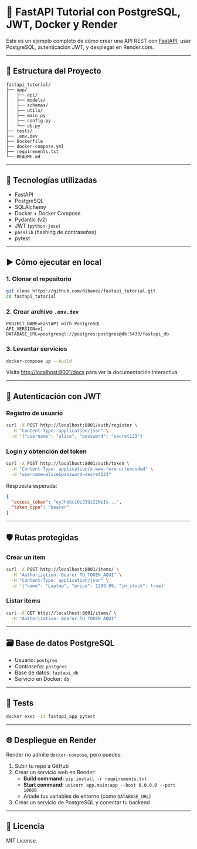 # 🚀 FastAPI Tutorial con PostgreSQL, JWT, Docker y Render

Este es un ejemplo completo de cómo crear una API REST con [FastAPI](https://fastapi.tiangolo.com/), usar PostgreSQL, autenticación JWT, y desplegar en Render.com.

---

## 🧱 Estructura del Proyecto

```
fastapi_tutorial/
├── app/
│   ├── api/
│   ├── models/
│   ├── schemas/
│   ├── utils/
│   ├── main.py
│   ├── config.py
│   └── db.py
├── tests/
├── .env.dev
├── Dockerfile
├── docker-compose.yml
├── requirements.txt
└── README.md
```

---

## 🧪 Tecnologías utilizadas

- FastAPI
- PostgreSQL
- SQLAlchemy
- Docker + Docker Compose
- Pydantic (v2)
- JWT (`python-jose`)
- `passlib` (hashing de contraseñas)
- pytest

---

## ▶️ Cómo ejecutar en local

### 1. Clonar el repositorio

```bash
git clone https://github.com/dibanez/fastapi_tutorial.git
cd fastapi_tutorial
```

### 2. Crear archivo `.env.dev`

```env
PROJECT_NAME=FastAPI with PostgreSQL
API_VERSION=v1
DATABASE_URL=postgresql://postgres:postgres@db:5433/fastapi_db
```

### 3. Levantar servicios

```bash
docker-compose up --build
```

Visita [http://localhost:8001/docs](http://localhost:8001/docs) para ver la documentación interactiva.

---

## 👤 Autenticación con JWT

### Registro de usuario

```bash
curl -X POST http://localhost:8001/auth/register \
  -H "Content-Type: application/json" \
  -d '{"username": "alice", "password": "secret123"}'
```

### Login y obtención del token

```bash
curl -X POST http://localhost:8001/auth/token \
  -H "Content-Type: application/x-www-form-urlencoded" \
  -d "username=alice&password=secret123"
```

Respuesta esperada:
```json
{
  "access_token": "eyJhbGciOiJIUzI1NiIs...",
  "token_type": "bearer"
}
```

---

## 🛡 Rutas protegidas

### Crear un item

```bash
curl -X POST http://localhost:8001/items/ \
  -H "Authorization: Bearer TU_TOKEN_AQUI" \
  -H "Content-Type: application/json" \
  -d '{"name": "Laptop", "price": 1299.99, "in_stock": true}'
```

### Listar items

```bash
curl -X GET http://localhost:8001/items/ \
  -H "Authorization: Bearer TU_TOKEN_AQUI"
```

---

## 🗃 Base de datos PostgreSQL

- Usuario: `postgres`
- Contraseña: `postgres`
- Base de datos: `fastapi_db`
- Servicio en Docker: `db`

---

## 🧪 Tests

```bash
docker exec -it fastapi_app pytest
```

---

## 🌐 Despliegue en Render

Render no admite `docker-compose`, pero puedes:

1. Subir tu repo a GitHub
2. Crear un servicio web en Render:
   - **Build command:** `pip install -r requirements.txt`
   - **Start command:** `uvicorn app.main:app --host 0.0.0.0 --port 10000`
   - Añade tus variables de entorno (como `DATABASE_URL`)
3. Crear un servicio de PostgreSQL y conectar tu backend

---

## 📄 Licencia

MIT License.